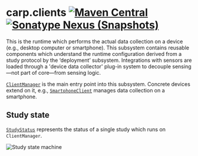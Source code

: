 # carp.clients [![Maven Central](https://maven-badges.herokuapp.com/maven-central/dk.cachet.carp.clients/carp.clients.core/badge.svg?color=orange)](https://mvnrepository.com/artifact/dk.cachet.carp.clients) [![Sonatype Nexus (Snapshots)](https://img.shields.io/nexus/s/dk.cachet.carp.clients/carp.clients.core?server=https%3A%2F%2Foss.sonatype.org)](https://oss.sonatype.org/content/repositories/snapshots/dk/cachet/carp/clients/) 

This is the runtime which performs the actual data collection on a device (e.g., desktop computer or smartphone).
This subsystem contains reusable components which understand the runtime configuration derived from a study protocol by the ‘deployment’ subsystem.
Integrations with sensors are loaded through a 'device data collector' plug-in system to decouple sensing—not part of core—from sensing logic.

[`ClientManager`](../carp.clients.core/src/commonMain/kotlin/dk/cachet/carp/clients/domain/ClientManager.kt) is the main entry point into this subsystem.
Concrete devices extend on it, e.g., [`SmartphoneClient`](../carp.clients.core/src/commonMain/kotlin/dk/cachet/carp/clients/domain/SmartphoneClient.kt) manages data collection on a smartphone.

## Study state

[`StudyStatus`](../carp.clients.core/src/commonMain/kotlin/dk/cachet/carp/clients/domain/StudyStatus.kt) represents the status of a single study which runs on `ClientManager`.

![Study state machine](https://i.imgur.com/fi348XB.png)